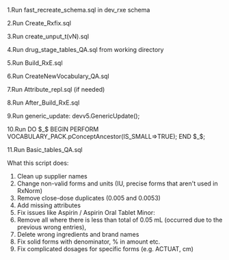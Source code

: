 1.Run fast_recreate_schema.sql in dev_rxe schema

2.Run Create_Rxfix.sql

3.Run create_unput_t(vN).sql

4.Run drug_stage_tables_QA.sql from working directory

5.Run Build_RxE.sql 
 
6.Run CreateNewVocabulary_QA.sql

7.Run Attribute_repl.sql (if needed)

8.Run After_Build_RxE.sql

9.Run generic_update: devv5.GenericUpdate();

10.Run
DO $_$
BEGIN
	PERFORM VOCABULARY_PACK.pConceptAncestor(IS_SMALL=>TRUE);
END $_$;

11.Run Basic_tables_QA.sql


What this script does:
1. Clean up supplier names
2. Change non-valid forms and units (IU, precise forms that aren't used in RxNorm)
3. Remove close-dose duplicates (0.005 and 0.0053)
4. Add missing attributes
5. Fix issues like Aspirin / Aspirin Oral Tablet
Minor:
1. Remove all where there is less than total of 0.05 mL (occurred due to the previous wrong entries),
2. Delete wrong ingredients and brand names
3. Fix solid forms with denominator, % in amount etc.
4. Fix complicated dosages for specific forms (e.g. ACTUAT, cm)
